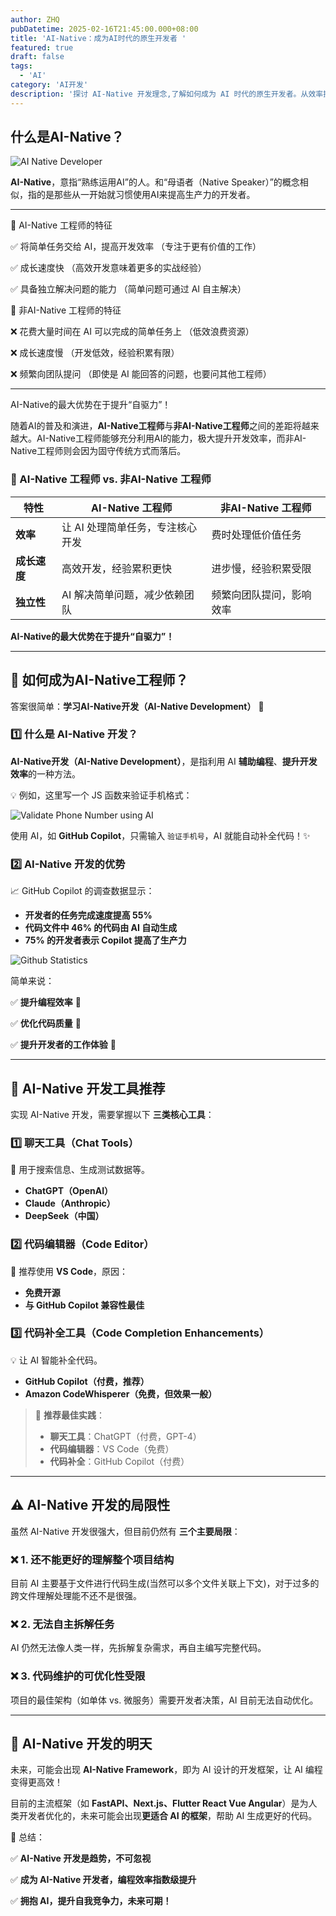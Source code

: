 ```yaml
---
author: ZHQ
pubDatetime: 2025-02-16T21:45:00.000+08:00
title: 'AI-Native：成为AI时代的原生开发者 '
featured: true
draft: false
tags:
  - 'AI'
category: 'AI开发'
description: '探讨 AI-Native 开发理念,了解如何成为 AI 时代的原生开发者。从效率提升、成长速度和独立性等维度,分析 AI-Native 工程师的特点及优势。'
---
```


## 什么是AI-Native？

![AI Native Developer](@assets/images/ai-developer.png)

**AI-Native**，意指“熟练运用AI”的人。和“母语者（Native Speaker）”的概念相似，指的是那些从一开始就习惯使用AI来提高生产力的开发者。

---

🌟 AI-Native 工程师的特征

✅ 将简单任务交给 AI，提高开发效率
（专注于更有价值的工作）

✅ 成长速度快
（高效开发意味着更多的实战经验）

✅ 具备独立解决问题的能力
（简单问题可通过 AI 自主解决）

🚫 非AI-Native 工程师的特征

❌ 花费大量时间在 AI 可以完成的简单任务上
（低效浪费资源）

❌ 成长速度慢
（开发低效，经验积累有限）

❌ 频繁向团队提问
（即使是 AI 能回答的问题，也要问其他工程师）

---
AI-Native的最大优势在于提升“自驱力”！

随着AI的普及和演进，**AI-Native工程师**与**非AI-Native工程师**之间的差距将越来越大。AI-Native工程师能够充分利用AI的能力，极大提升开发效率，而非AI-Native工程师则会因为固守传统方式而落后。


### 🎯 AI-Native 工程师 vs. 非AI-Native 工程师

| 特性 | AI-Native 工程师 | 非AI-Native 工程师 |
|------|----------------|----------------|
| **效率** | 让 AI 处理简单任务，专注核心开发 | 费时处理低价值任务 |
| **成长速度** | 高效开发，经验累积更快 | 进步慢，经验积累受限 |
| **独立性** | AI 解决简单问题，减少依赖团队 | 频繁向团队提问，影响效率 |

**AI-Native的最大优势在于提升“自驱力”！**

---

## 🚀 如何成为AI-Native工程师？

答案很简单：**学习AI-Native开发（AI-Native Development）** 🎯

### 1️⃣ 什么是 AI-Native 开发？

**AI-Native开发（AI-Native Development）**，是指利用 AI **辅助编程**、**提升开发效率**的一种方法。

💡 例如，这里写一个 JS 函数来验证手机格式：

![Validate Phone Number using AI](@assets/images/validate-phone.gif)

使用 AI，如 **GitHub Copilot**，只需输入 `验证手机号`，AI 就能自动补全代码！✨

### 2️⃣ AI-Native 开发的优势

📈 GitHub Copilot 的调查数据显示：
- **开发者的任务完成速度提高 55%**
- **代码文件中 46% 的代码由 AI 自动生成**
- **75% 的开发者表示 Copilot 提高了生产力**

![Github Statistics](@assets/images/github-statistics.png)

简单来说：

✅ **提升编程效率** 🎯

✅ **优化代码质量** 🎯

✅ **提升开发者的工作体验** 🎯

---

## 🔧 AI-Native 开发工具推荐

实现 AI-Native 开发，需要掌握以下 **三类核心工具**：

### 1️⃣ 聊天工具（Chat Tools）
💬 用于搜索信息、生成测试数据等。
- **ChatGPT（OpenAI）**
- **Claude（Anthropic）**
- **DeepSeek（中国）**

### 2️⃣ 代码编辑器（Code Editor）
📝 推荐使用 **VS Code**，原因：
- **免费开源**
- **与 GitHub Copilot 兼容性最佳**

### 3️⃣ 代码补全工具（Code Completion Enhancements）
💡 让 AI 智能补全代码。
- **GitHub Copilot（付费，推荐）**
- **Amazon CodeWhisperer（免费，但效果一般）**

> 🎯 **推荐最佳实践**：
>
> - **聊天工具**：ChatGPT（付费，GPT-4）
> - **代码编辑器**：VS Code（免费）
> - **代码补全**：GitHub Copilot（付费）

---

## ⚠️ AI-Native 开发的局限性

虽然 AI-Native 开发很强大，但目前仍然有 **三个主要局限**：

### ❌ 1. 还不能更好的理解整个项目结构
目前 AI 主要基于文件进行代码生成(当然可以多个文件关联上下文)，对于过多的跨文件理解处理能不还不是很强。

### ❌ 2. 无法自主拆解任务
AI 仍然无法像人类一样，先拆解复杂需求，再自主编写完整代码。

### ❌ 3. 代码维护的可优化性受限
项目的最佳架构（如单体 vs. 微服务）需要开发者决策，AI 目前无法自动优化。

---

## 🔮 AI-Native 开发的明天

未来，可能会出现 **AI-Native Framework**，即为 AI 设计的开发框架，让 AI 编程变得更高效！

目前的主流框架（如 **FastAPI、Next.js、Flutter React Vue Angular**）是为人类开发者优化的，未来可能会出现**更适合 AI 的框架**，帮助 AI 生成更好的代码。

📌 总结：

✅ **AI-Native 开发是趋势，不可忽视**

✅ **成为 AI-Native 开发者，编程效率指数级提升**

✅ **拥抱 AI，提升自我竞争力，未来可期！**

